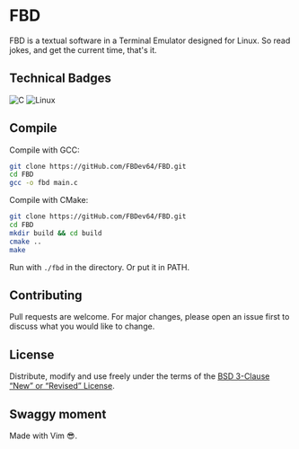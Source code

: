 # FBD

FBD is a textual software in a Terminal Emulator designed for Linux. So read jokes, and get the current time, that's it.

## Technical Badges

![C](https://img.shields.io/badge/c-%2300599C.svg?style=for-the-badge&logo=c&logoColor=white)
![Linux](https://img.shields.io/badge/Linux-FCC624?style=for-the-badge&logo=linux&logoColor=black)
<br>

## Compile

Compile with GCC:
```bash
git clone https://gitHub.com/FBDev64/FBD.git
cd FBD
gcc -o fbd main.c
```

Compile with CMake:
```bash
git clone https://gitHub.com/FBDev64/FBD.git
cd FBD
mkdir build && cd build
cmake ..
make
```

Run with `./fbd` in the directory. Or put it in PATH.

## Contributing

Pull requests are welcome. For major changes, please open an issue first
to discuss what you would like to change.

## License

Distribute, modify and use freely under the terms of the
[BSD 3-Clause “New” or “Revised” License](https://choosealicense.com/licenses/bsd-3-clause/).

## Swaggy moment

Made with Vim 😎.

